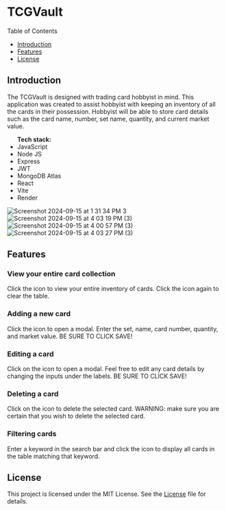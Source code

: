 # TCGVault

Table of Contents

<ul>
  <li><a href="https://github.com/Ronin619/TCGVault/blob/master/README.md#introduction">Introduction</a></li>
  <li><a href="https://github.com/Ronin619/TCGVault/blob/master/README.md#features">Features</a></li>
  <li><a href="https://github.com/Ronin619/TCGVault/blob/master/README.md#license">License</a></li>
</ul>

<h2>Introduction</h2>

<p>
  The TCGVault is designed with trading card hobbyist in mind. This application was created to assist hobbyist with keeping an inventory of all the cards in their possession. Hobbyist will be able to store card
details such as the card name, number, set name, quantity, and current market value.
</p>
<ul> <strong>Tech stack:</strong>

  <li>JavaScript</li>
  <li>Node JS</li>
   <li>Express</li>
   <li>JWT</li>
   <li>MongoDB Atlas</li>
   <li>React</li>
   <li>Vite</li>
   <li>Render</li>
</ul>

![Screenshot 2024-09-15 at 1 31 34 PM 3](https://github.com/user-attachments/assets/a54449e8-b3b8-4355-b272-62b67d8764bd)
![Screenshot 2024-09-15 at 4 03 19 PM (3)](https://github.com/user-attachments/assets/57b3cdcd-851a-4bbc-b0eb-cacfde6ad7ff)
![Screenshot 2024-09-15 at 4 00 57 PM (3)](https://github.com/user-attachments/assets/cc013561-e795-4a9c-b7ca-28859fc5e439)
![Screenshot 2024-09-15 at 4 03 27 PM (3)](https://github.com/user-attachments/assets/2e4e7dcf-e78e-4148-9a69-4fc7499c83dc)



<h2>Features</h2>

<h3>View your entire card collection</h3>
  
<p>Click the icon to view your entire inventory of cards. Click the icon again to clear the table.</p>

<h3>Adding a new card</h3>

<p>Click the icon to open a modal.
Enter the set, name, card number, quantity, and market value. BE SURE TO CLICK SAVE!</p>

<h3>Editing a card</h3>

<p>Click on the icon to open a modal.
Feel free to edit any card details by changing the inputs under the labels. BE SURE TO CLICK SAVE!</p>

<h3>Deleting a card</h3>

<p>Click on the icon to delete the selected card.
WARNING: make sure you are certain that you wish to delete the selected card.</p>

<h3>Filtering cards</h3>

<p>Enter a keyword in the search bar and click the 
icon to display all cards in the table matching that keyword.</p>

<h2>License</h2>

<p>This project is licensed under the MIT License. See the <a href="https://github.com/Ronin619/TCGVault/blob/master/LICENSE">License</a> file for details.</p>


